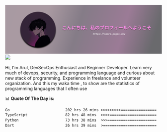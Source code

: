 ![banner](.github/profile-markdown.png)
<img src="https://user-images.githubusercontent.com/73097560/115834477-dbab4500-a447-11eb-908a-139a6edaec5c.gif"></p>

Hi, I'm Arul, DevSecOps Enthusiast and Beginner Developer. Learn very much of devops, security, and programming language and curious about new stack of programming. Experience in freelance and volunteer organization. And this my waka time , to show are the statistics of programming languages that I often use

📊 **Quote Of The Day is:**
<!--START_SECTION:waka-->

```txt
Go                         202 hrs 26 mins >>>>>>>>>================   35.93 %
TypeScript                 82 hrs 48 mins  >>>>=====================   14.70 %
Python                     73 hrs 38 mins  >>>======================   13.07 %
Dart                       26 hrs 39 mins  >========================   04.73 %
```

<!--END_SECTION:waka-->
